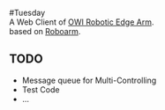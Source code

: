 #Tuesday         
A Web Client of [OWI Robotic Edge Arm](http://www.owirobot.com/robotic-arm-edge-1/).  
based on [Roboarm](https://github.com/nvbn/roboarm).

## TODO
* Message queue for Multi-Controlling
* Test Code
* ...